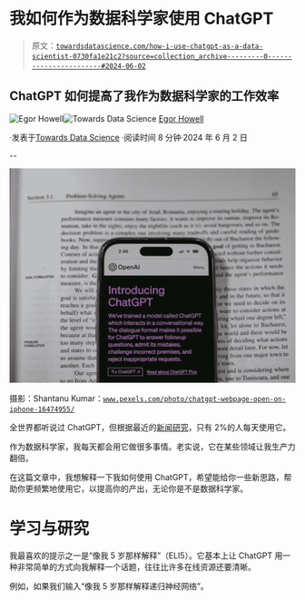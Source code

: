 # 我如何作为数据科学家使用 ChatGPT

> 原文：[`towardsdatascience.com/how-i-use-chatgpt-as-a-data-scientist-0730fa1e21c2?source=collection_archive---------0-----------------------#2024-06-02`](https://towardsdatascience.com/how-i-use-chatgpt-as-a-data-scientist-0730fa1e21c2?source=collection_archive---------0-----------------------#2024-06-02)

## ChatGPT 如何提高了我作为数据科学家的工作效率

[](https://medium.com/@egorhowell?source=post_page---byline--0730fa1e21c2--------------------------------)![Egor Howell](https://medium.com/@egorhowell?source=post_page---byline--0730fa1e21c2--------------------------------)[](https://towardsdatascience.com/?source=post_page---byline--0730fa1e21c2--------------------------------)![Towards Data Science](https://towardsdatascience.com/?source=post_page---byline--0730fa1e21c2--------------------------------) [Egor Howell](https://medium.com/@egorhowell?source=post_page---byline--0730fa1e21c2--------------------------------)

·发表于[Towards Data Science](https://towardsdatascience.com/?source=post_page---byline--0730fa1e21c2--------------------------------) ·阅读时间 8 分钟·2024 年 6 月 2 日

--

![](img/48cf0012d36a154ea5c6afe3f6f0ffc5.png)

摄影：Shantanu Kumar：[`www.pexels.com/photo/chatgpt-webpage-open-on-iphone-16474955/`](https://www.pexels.com/photo/chatgpt-webpage-open-on-iphone-16474955/)

全世界都听说过 ChatGPT，但根据最近的[新闻](https://www.bbc.co.uk/news/articles/c511x4g7x7jo)[研究](https://www.bbc.co.uk/news/articles/c511x4g7x7jo)，只有 2%的人每天使用它。

作为数据科学家，我每天都会用它做很多事情。老实说，它在某些领域让我生产力翻倍。

在这篇文章中，我想解释一下我如何使用 ChatGPT，希望能给你一些新思路，帮助你更频繁地使用它，以提高你的产出，无论你是不是数据科学家。

# 学习与研究

我最喜欢的提示之一是“像我 5 岁那样解释”（ELI5）。它基本上让 ChatGPT 用一种非常简单的方式向我解释一个话题，往往比许多在线资源还要清晰。

例如，如果我们输入“像我 5 岁那样解释递归神经网络”。

